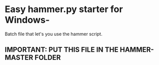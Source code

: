 # Easy hammer.py starter for Windows-
Batch file that let's you use the hammer script.

## IMPORTANT: PUT THIS FILE IN THE HAMMER-MASTER FOLDER
